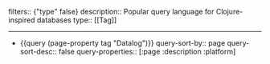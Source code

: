 filters:: {"type" false}
description:: Popular query language for Clojure-inspired databases
type:: [[Tag]]

- ---
- {{query (page-property tag "Datalog")}}
  query-sort-by:: page
  query-sort-desc:: false
  query-properties:: [:page :description :platform]